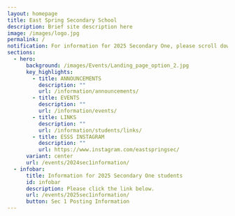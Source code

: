 ```yaml
---
layout: homepage
title: East Spring Secondary School
description: Brief site description here
image: /images/logo.jpg
permalink: /
notification: For information for 2025 Secondary One, please scroll down the page.
sections:
  - hero:
      background: /images/Events/Landing_page_option_2.jpg
      key_highlights:
        - title: ANNOUNCEMENTS
          description: ""
          url: /information/announcements/
        - title: EVENTS
          description: ""
          url: /information/events/
        - title: LINKS
          description: ""
          url: /information/students/links/
        - title: ESSS INSTAGRAM
          description: ""
          url: https://www.instagram.com/eastspringsec/
      variant: center
      url: /events/2024sec1information/
  - infobar:
      title: Information for 2025 Secondary One students
      id: infobar
      description: Please click the link below.
      url: /events/2025sec1information/
      button: Sec 1 Posting Information
---
```

